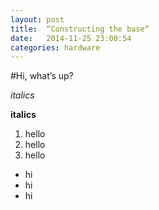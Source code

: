 ```yaml
---
layout: post
title:  “Constructing the base“
date:   2014-11-25 23:00:54
categories: hardware
---
```


#Hi, what’s up?

*italics*

**italics**

1. hello
2. hello
3. hello

* hi
* hi
* hi
